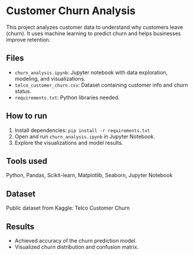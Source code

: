 # Customer Churn Analysis

This project analyzes customer data to understand why customers leave (churn). It uses machine learning to predict churn and helps businesses improve retention.

## Files
- `churn_analysis.ipynb`: Jupyter notebook with data exploration, modeling, and visualizations.
- `telco_customer_churn.csv`: Dataset containing customer info and churn status.
- `requirements.txt`: Python libraries needed.

## How to run
1. Install dependencies: `pip install -r requirements.txt`
2. Open and run `churn_analysis.ipynb` in Jupyter Notebook.
3. Explore the visualizations and model results.

## Tools used
Python, Pandas, Scikit-learn, Matplotlib, Seaborn, Jupyter Notebook

## Dataset
Public dataset from Kaggle: Telco Customer Churn

## Results
- Achieved accuracy of the churn prediction model.
- Visualized churn distribution and confusion matrix.



